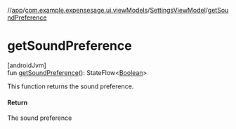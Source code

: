 //[app](../../../index.md)/[com.example.expensesage.ui.viewModels](../index.md)/[SettingsViewModel](index.md)/[getSoundPreference](get-sound-preference.md)

# getSoundPreference

[androidJvm]\
fun [getSoundPreference](get-sound-preference.md)(): StateFlow&lt;[Boolean](https://kotlinlang.org/api/latest/jvm/stdlib/kotlin/-boolean/index.html)&gt;

This function returns the sound preference.

#### Return

The sound preference
